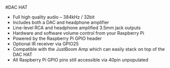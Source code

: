 <!--
---
name: DAC HAT
class: board
type: audio
formfactor: HAT
manufacturer: JustBoom
description: The JustBoom DAC HAT is a plug and play, high resolution, digital-to-analog converter for the Raspberry Pi.
url: https://www.justboom.co/product/justboom-dac-hat/
buy: https://www.justboom.co/product/justboom-dac-hat/
image: 'justboom-dac-hat.png'
pincount: 40
eeprom: yes
power:
  '1':
  '2':
ground:
  '6':
  '9':
  '14':
  '20':
  '25':
  '30':
  '34':
  '39':
pin:
  '3':
    mode: i2c
  '5':
    mode: i2c
  '12':
    name: BCKL (Bit Clock)
    mode: i2s
  '22':
    name: IR Receiver
  '23':
    name: Rotary Encoder
  '24':
    name: Rotary Encoder
  '35':
    name: LRCK (Left/Right Clock)
    mode: i2s
  '40':
    name: DOUT
    mode: i2s
-->
#DAC HAT

* Full high quality audio – 384kHz / 32bit
* Includes both a DAC and headphone amplifier
* Line-level RCA and headphone amplified 3.5mm jack outputs
* Hardware and software volume control from your Raspberry Pi
* Powered by the Raspberry Pi GPIO header
* Optional IR receiver via GPIO25
* Compatible with the JustBoom Amp which can easily stack on top of the DAC HAT
* All Raspberry Pi GPIO pins still accessible via 40pin unpopulated
